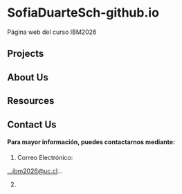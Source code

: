 # SofiaDuarteSch-github.io
Página web del curso IBM2026


## Projects

## About Us

## Resources

## Contact Us
#### Para mayor información, puedes contactarnos mediante:
1. Correo Electrónico:

...ibm2026@uc.cl...

2. 

